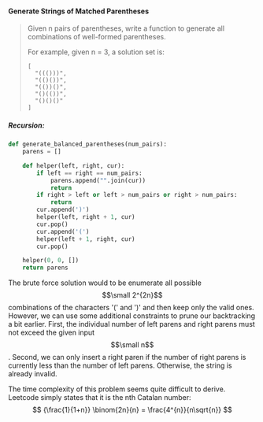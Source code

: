 #### Generate Strings of Matched Parentheses

> Given n pairs of parentheses, write a function to generate all combinations of well-formed parentheses.
>
> For example, given n = 3, a solution set is:
>
> ```
> [
>   "((()))",
>   "(()())",
>   "(())()",
>   "()(())",
>   "()()()"
> ]
> ```

##### Recursion:

```py
def generate_balanced_parentheses(num_pairs):
    parens = []

    def helper(left, right, cur):
        if left == right == num_pairs:
            parens.append("".join(cur))
            return
        if right > left or left > num_pairs or right > num_pairs:
            return
        cur.append(')')
        helper(left, right + 1, cur)
        cur.pop()
        cur.append('(')
        helper(left + 1, right, cur)
        cur.pop()

    helper(0, 0, [])
    return parens
```

The brute force solution would to be enumerate all possible $$\small 2^{2n}$$ combinations of the characters '\(' and '\)' and then keep only the valid ones. However, we can use some additional constraints to prune our backtracking a bit earlier. First, the individual number of left parens and right parens must not exceed the given input $$\small n$$. Second, we can only insert a right paren if the number of right parens is currently less than the number of left parens. Otherwise, the string is already invalid.

The time complexity of this problem seems quite difficult to derive. Leetcode simply states that it is the nth Catalan number: 
$$
{\frac{1}{1+n}} \binom{2n}{n} = \frac{4^{n}}{n\sqrt{n}}
$$


